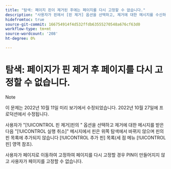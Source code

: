 ```yaml
---
title: "탐색: 페이지 핀이 제거된 후에는 페이지를 다시 고정할 수 없습니다."
description: "사용자가 핀에서 [핀 제거] 옵션을 선택하고, 제거에 대한 메시지를 수신하고, 메시지에서 [실행 취소]를 클릭하여 핀을 바꾸려고 하면 핀은 위쪽 탐색에서 대체되지 않고 [핀에 추가] 목록의 핀 목록(핀에 있는 3점 메뉴)에 추가되지도 않습니다.사용자가 페이지로 이동하여 고정함으로써 페이지를 다시 고정할 경우 핀은 만들어지지 않으며 사용자가 페이지를 고정할 수 없습니다."
hidefromtoc: true
source-git-commit: 166754914f4d532ffdb63555270548a676cf63d0
workflow-type: tm+mt
source-wordcount: '208'
ht-degree: 0%

---
```



# 탐색: 페이지가 핀 제거 후 페이지를 다시 고정할 수 없습니다.

>[!NOTE]
>
>이 문제는 2022년 10월 11일 미리 보기에서 수정되었습니다. 2022년 10월 27일에 프로덕션에서 수정됩니다.

사용자가 &quot;[!UICONTROL 핀 제거]핀의 &quot; 옵션을 선택하고 제거에 대한 메시지를 받은 다음 &quot;[!UICONTROL 실행 취소]&quot; 메시지에서 핀은 위쪽 탐색에서 바뀌지 않으며 핀의 핀 목록에 추가되지 않습니다 [!UICONTROL 추가 핀] 목록(세 점 메뉴 [!UICONTROL 핀] 영역 참조).

사용자가 페이지로 이동하여 고정하여 페이지를 다시 고정할 경우 PIN이 만들어지지 않고 사용자가 페이지를 고정할 수 없습니다.

